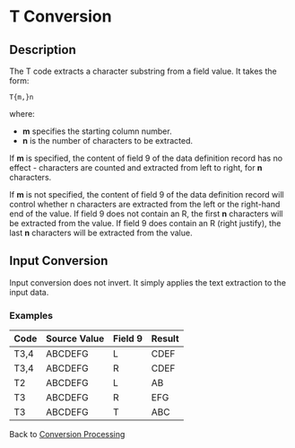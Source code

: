# T Conversion

<PageHeader />

## Description

The T code extracts a character substring from a field value. It takes the form:

```
T{m,}n
```

where:

- **m** specifies the starting column number.
- **n** is the number of characters to be extracted.

If **m** is specified, the content of field 9 of the data definition record has no effect - characters are counted and extracted from left to right, for **n** characters.

If **m** is not specified, the content of field 9 of the data definition record will control whether n characters are extracted from the left or the right-hand end of the value. If field 9 does not contain an R, the first **n** characters will be extracted from the value. If field 9 does contain an R (right justify), the last **n** characters will be extracted from the value.

## Input Conversion

Input conversion does not invert. It simply applies the text extraction to the input data.

### Examples


| Code | Source Value | Field 9 | Result |
| --- | --- | --- | --- |
| T3,4 | ABCDEFG | L | CDEF |
| T3,4 | ABCDEFG | R | CDEF |
| T2 | ABCDEFG | L | AB |
| T3 | ABCDEFG | R | EFG |
| T3 | ABCDEFG | T | ABC |

Back to [Conversion Processing](./../conversion-processing)

